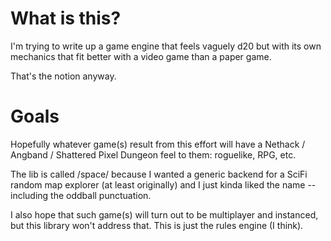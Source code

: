 # What is this?
I'm trying to write up a game engine that feels vaguely d20 but with its own
mechanics that fit better with a video game than a paper game.

That's the notion anyway.

# Goals
Hopefully whatever game(s) result from this effort will have a Nethack / Angband
/ Shattered Pixel Dungeon feel to them: roguelike, RPG, etc.

The lib is called /space/ because I wanted a generic backend for a SciFi random
map explorer (at least originally) and I just kinda liked the name -- including
the oddball punctuation.

I also hope that such game(s) will turn out to be multiplayer and instanced, but
this library won't address that. This is just the rules engine (I think).
